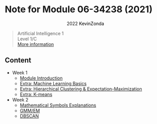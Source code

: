 # Note for Module 06-34238 (2021)

<center>
<span>2022</span>
<a style="text-decoration:none; color: black;" href="https://github.com/KevinZonda">KevinZonda</a>
</center>


> Artificial Intelligence 1  
> Level 1/C  
> [More information](https://www.cs.bham.ac.uk/internal/modules/2021/06-34238/)

## Content

- Week 1
  - [Module Introduction](note/Week1.md)
  - [Extra: Machine Learning Basics](note/Week1-Extra-MLB.md)
  - [Extra: Hierarchical Clustering & Expectation-Maximization](note/Week1-Extra-HCEM.md)
  - [Extra: K-means](note/Week1-Extra-KM.md)
- Week 2
  - [Mathematical Symbols Explanations](note/Week2-MSE.md)
  - [GMM/EM](note/Week2-GMMEM.md)
  - [DBSCAN](note/Week2-DBSCAN.md)

